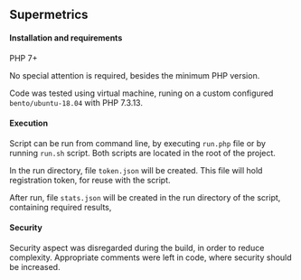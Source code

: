 ## Supermetrics


#### Installation and requirements
PHP 7+

No special attention is required, besides the minimum PHP version.

Code was tested using  virtual machine, runing on a custom configured `bento/ubuntu-18.04` with PHP 7.3.13.


#### Execution
Script can be run from command line, by executing `run.php` file or by running `run.sh` script. Both scripts are located in the root of the project.

In the run directory, file `token.json` will be created. This file will hold registration token, for reuse with the script.

After run, file `stats.json` will be created in the run directory of the script, containing required results,

#### Security
Security aspect was disregarded during the build, in order to reduce complexity. Appropriate comments were left in code, where security should be increased.